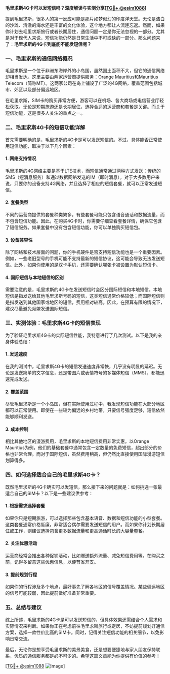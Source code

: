 **毛里求斯4G卡可以发短信吗？深度解读与实测分享[[TG💪+ @esim1088](https://t.me/s/esim1088)]**

提到毛里求斯，很多人的第一反应可能是那片如梦似幻的印度洋天堂。无论是洁白的沙滩、清澈的海水还是丰富的文化体验，这个地方都让人流连忘返。然而，如果你计划去毛里求斯旅行或者长期居住，通信问题一定是你无法忽视的一部分。尤其是对于现代人来说，短信功能仍然是日常生活中不可或缺的一部分。那么问题来了：**毛里求斯的4G卡到底能不能发短信呢？**

### **一、毛里求斯的通信网络概况**

毛里求斯是一个位于非洲东海岸外的小岛国，虽然国土面积不大，但它的通信网络却相当发达。这里主要由两家运营商提供服务：Orange Mauritius和Mauritius Telecom（简称MT）。这两家公司在岛上铺设了广泛的4G网络，覆盖范围包括城市、郊区以及部分偏远地区。

在毛里求斯，SIM卡的购买非常方便，游客可以在机场、各大商场或电信营业厅轻松获取。无论是短期旅游还是长期居住，选择合适的运营商和套餐是关键。而关于短信功能，这是很多人关注的重点之一。

### **二、毛里求斯4G卡的短信功能详解**

首先需要明确的是，毛里求斯的4G卡是可以发送短信的。不过，具体能否正常使用短信功能，取决于以下几个因素：

#### **1. 网络支持情况**
毛里求斯的4G网络主要是基于LTE技术，而短信通常通过两种方式发送：传统的SMS（短消息服务）和通过数据网络发送的IM（即时消息）。对于大多数用户来说，只要你的设备支持4G网络，并且选择了相应的短信套餐，就可以正常发送短信。

#### **2. 套餐类型**
不同的运营商提供的套餐种类繁多，有些套餐可能只包含语音通话和数据流量，而不包含短信功能。因此，在购买4G卡时，你需要仔细查看套餐详情，确保它包含了短信服务。如果套餐中没有包含短信功能，你可以单独购买短信包。

#### **3. 设备兼容性**
除了网络和技术层面的问题，你的手机硬件是否支持短信功能也是一个重要因素。例如，一些老旧型号的手机可能不支持最新的短信协议，这可能会导致无法发送短信。此外，如果你使用的是双卡手机，还需要确认哪张卡被设置为默认短信卡。

#### **4. 国际短信与本地短信的区别**
需要注意的是，毛里求斯的4G卡在发送短信时会区分国际短信和本地短信。本地短信是指发送给其他毛里求斯号码的短信，这类短信通常价格较低；而国际短信则是指发送到其他国家或地区的短信，费用相对较高。因此，在预算有限的情况下，建议尽量避免频繁发送国际短信。

### **三、实测体验：毛里求斯4G卡的短信表现**

为了验证毛里求斯4G卡的实际短信性能，我特意进行了几次测试。以下是我的亲身体验总结：

#### **1. 发送速度**
在我的测试中，毛里求斯4G卡的短信发送速度非常快，几乎没有明显的延迟。无论是发送简单的文字信息，还是带图片或表情符号的多媒体短信（MMS），都能迅速完成发送。

#### **2. 覆盖范围**
尽管毛里求斯是一个小岛国，但在实际使用过程中，我发现短信功能在大部分地区都可以正常使用。即使在一些较为偏远的乡村地带，只要信号强度足够，短信依然能够顺利发送。

#### **3. 成本控制**
相比其他地区的漫游费用，毛里求斯的本地短信费用非常实惠。以Orange Mauritius为例，他们的基础套餐中通常包含一定数量的免费短信，超出部分的价格也非常合理。而对于国际短信，虽然费用稍高，但仍然比直接使用国际漫游短信划算得多。

### **四、如何选择适合自己的毛里求斯4G卡？**

既然毛里求斯的4G卡确实可以发短信，那么接下来的问题就是：如何挑选一张最适合自己的SIM卡？以下是一些建议供参考：

#### **1. 根据需求选择套餐**
如果你只是短期旅游，可以选择那些包含基本语音、数据和短信功能的小型套餐。这类套餐通常价格低廉，非常适合偶尔需要发送短信的用户。而如果你计划长期居住或工作，则建议选择包含更多数据流量和更高通话时长的大容量套餐。

#### **2. 关注优惠活动**
运营商经常会推出各种促销活动，比如赠送额外流量、减免短信费用等。在购买之前，记得多留意这些优惠信息，以便节省开支。

#### **3. 提前规划行程**
如果你的行程涉及多个地点，最好事先了解各地区的信号覆盖情况。某些偏远地区的信号可能较弱，因此提前做好准备非常重要。

### **五、总结与建议**

综上所述，毛里求斯的4G卡是可以发送短信的，但具体效果还需结合个人需求和实际情况来判断。如果你正在考虑前往毛里求斯旅行或定居，不妨提前规划好通信方案，选择一款性价比高的SIM卡。同时，记得关注短信功能的相关细节，以免影响日常交流。

最后，无论你是想享受毛里求斯的美景美食，还是想要便捷地与家人朋友保持联系，优质的通信服务都是必不可少的。希望这篇文章能为你提供有价值的参考！

[[TG💪+ @esim1088](https://t.me/s/esim1088) ![Image](https://i.postimg.cc/4NQfJmqS/Snipaste-2025-05-13-00-14-12.png)]